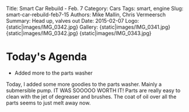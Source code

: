 Title: Smart Car Rebuild - Feb. 7
Category: Cars
Tags: smart, engine
Slug: smart-car-rebuild-feb7-15
Authors: Mike Mallin, Chris Vermeersch
Summary: Head up, valves out
Date: 2015-02-07
Logo: {static|images/IMG_0342.jpg}
Gallery:
    {static|images/IMG_0341.jpg}
    {static|images/IMG_0342.jpg}
    {static|images/IMG_0343.jpg}

Today's Agenda  
==============    
* Added more to the parts washer

Today, I added some more goodies to the parts washer. Mainly a submersible pump. IT WAS SOOOOO WORTH IT! Parts are really easy to clean with the jet of degreaser and brushes. The coat of oil over all the parts seems to just melt away now.
